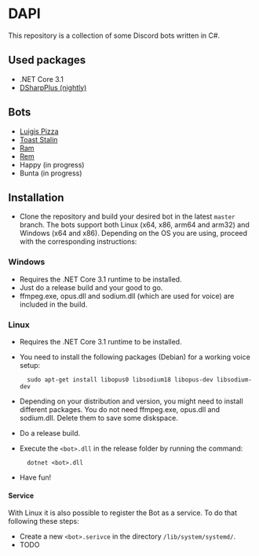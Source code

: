 # DAPI

This repository is a collection of some Discord bots written in C#.

## Used packages

* .NET Core 3.1
* [DSharpPlus (nightly)](https://github.com/DSharpPlus/DSharpPlus/blob/master/README.md)

## Bots

* [Luigis Pizza](https://github.com/Grado0699/DAPI/tree/master/Luigis_Pizza)
* [Toast Stalin](https://github.com/Grado0699/DAPI/tree/master/Toast_Stalin)
* [Ram](https://github.com/Grado0699/DAPI/tree/master/Ram)
* [Rem](https://github.com/Grado0699/DAPI/tree/master/Rem)
* Happy (in progress)
* Bunta (in progress)

## Installation

* Clone the repository and build your desired bot in the latest `master` branch. The bots support both Linux (x64, x86, arm64 and arm32) and Windows (x64 and x86). Depending on the OS you are using, proceed with the corresponding instructions:

### Windows

* Requires the .NET Core 3.1 runtime to be installed.
* Just do a release build and your good to go.
* ffmpeg.exe, opus.dll and sodium.dll (which are used for voice) are included in the build.

### Linux

* Requires the .NET Core 3.1 runtime to be installed.
* You need to install the following packages (Debian) for a working voice setup:

        sudo apt-get install libopus0 libsodium18 libopus-dev libsodium-dev

* Depending on your distribution and version, you might need to install different packages. You do not need ffmpeg.exe, opus.dll and sodium.dll. Delete them to save some diskspace.
* Do a release build.
* Execute the `<bot>.dll` in the release folder by running the command:

        dotnet <bot>.dll

* Have fun!

#### Service

With Linux it is also possible to register the Bot as a service. To do that following these steps:

* Create a new `<bot>.serivce` in the directory `/lib/system/systemd/`.
* TODO 